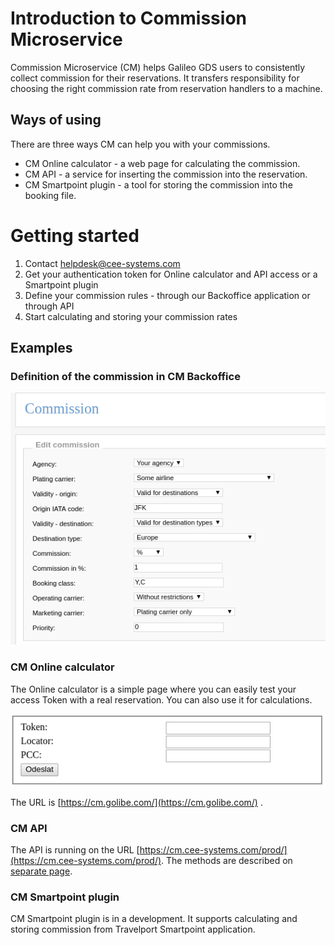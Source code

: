 # Introduction to Commission Microservice

Commission Microservice \(CM\) helps Galileo GDS users to consistently collect commission for their reservations. It transfers responsibility for choosing the right commission rate from reservation handlers to a machine.

## Ways of using

There are three ways CM can help you with your commissions.

* CM Online calculator - a web page for calculating the commission.
* CM API - a service for inserting the commission into the reservation.
* CM Smartpoint plugin - a tool for storing the commission into the booking file.

# Getting started

1. Contact  helpdesk@cee-systems.com
2. Get your authentication token for Online calculator and API access or a Smartpoint plugin
3. Define your commission rules - through our Backoffice application or through API
4. Start calculating and storing your commission rates

## Examples

### Definition of the commission in CM Backoffice

![](/assets/commission-example.png)

### CM Online calculator

The Online calculator is a simple page where you can easily test your access Token with a real reservation. You can also use it for calculations.

![](/assets/calculator.png)

The URL is [https://cm.golibe.com/](https://cm.golibe.com/) .

### CM API

The API is running on the URL [https://cm.cee-systems.com/prod/](https://cm.cee-systems.com/prod/). The methods are described on [separate page](/methods.md).

### CM Smartpoint plugin

CM Smartpoint plugin is in a development. It supports calculating and storing commission from Travelport Smartpoint application.

## 



